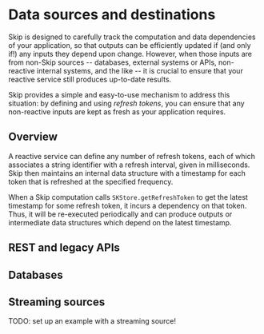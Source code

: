 # Data sources and destinations

Skip is designed to carefully track the computation and data dependencies of
your application, so that outputs can be efficiently updated if (and only if!)
any inputs they depend upon change.  However, when those inputs are from
non-Skip sources -- databases, external systems or APIs, non-reactive internal
systems, and the like -- it is crucial to ensure that your reactive service
still produces up-to-date results.

Skip provides a simple and easy-to-use mechanism to address this situation: by
defining and using _refresh tokens_, you can ensure that any non-reactive inputs
are kept as fresh as your application requires.

## Overview

A reactive service can define any number of refresh tokens, each of which
associates a string identifier with a refresh interval, given in milliseconds.
Skip then maintains an internal data structure with a timestamp for each token
that is refreshed at the specified frequency.

When a Skip computation calls `SKStore.getRefreshToken` to get the latest
timestamp for some refresh token, it incurs a dependency on that token.  Thus,
it will be re-executed periodically and can produce outputs or intermediate data
structures which depend on the latest timestamp.

## REST and legacy APIs

## Databases

## Streaming sources

TODO: set up an example with a streaming source!
